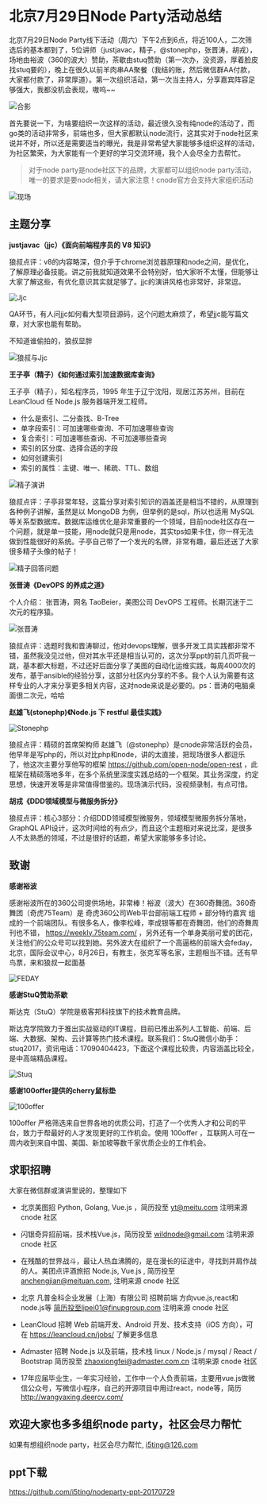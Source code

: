 # 北京7月29日Node Party活动总结

北京7月29日Node Party线下活动（周六）下午2点到6点，将近100人，二次筛选后的基本都到了，5位讲师（justjavac，精子，@stonephp，张晋涛，胡戎），场地由裕波（360的波大）赞助，茶歇由stuq赞助（第一次办，没资源，厚着脸皮找stuq要的），晚上在很久以前羊肉串AA聚餐（我结的账，然后微信群AA付款，大家都付款了，非常厚道）。第一次组织活动，第一次当主持人，分享嘉宾阵容足够强大，我都没机会表现，嗷呜~~

![合影](img/合影.jpeg)

首先要说一下，为啥要组织一次这样的活动，最近很久没有纯node的活动了，而go类的活动非常多，前端也多，但大家都默认node流行，这其实对于node社区来说并不好，所以还是需要适当的曝光，我是非常希望大家能够多组织这样的活动，为社区繁荣，为大家能有一个更好的学习交流环境，我个人会尽全力去帮忙。

> 对于node party是node社区下的品牌，大家都可以组织node party活动，唯一的要求是要node相关，请大家注意！cnode官方会支持大家组织活动

![现场](img/现场.jpeg)

## 主题分享

**justjavac（jjc）《面向前端程序员的 V8 知识》**

狼叔点评：v8的内容略深，但介乎于chrome浏览器原理和node之间，是优化，了解原理必备技能。讲之前我就知道效果不会特别好，怕大家听不太懂，但能够让大家了解这些，有优化意识其实就足够了。jjc的演讲风格也非常好，非常逗。

![Jjc](img/jjc.jpeg)

QA环节，有人问jjc如何看大型项目源码，这个问题太麻烦了，希望jjc能写篇文章，对大家也能有帮助。

不知道谁偷拍的，狼叔显胖

![狼叔与Jjc](img/狼叔与jjc.jpeg)

**王子亭（精子）《如何通过索引加速数据库查询》** 

王子亭（精子），知名程序员，1995 年生于辽宁沈阳，现居江苏苏州，目前在 LeanCloud 任 Node.js 服务器端开发工程师。

- 什么是索引、二分查找、B-Tree
- 单字段索引：可加速哪些查询、不可加速哪些查询
- 复合索引：可加速哪些查询、不可加速哪些查询
- 索引的区分度、选择合适的字段
- 如何创建索引
- 索引的属性：主键、唯一、稀疏、TTL、数组

![精子演讲](img/精子演讲.jpeg)

狼叔点评：子亭非常年轻，这篇分享对索引知识的涵盖还是相当不错的，从原理到各种例子讲解，虽然是以 MongoDB 为例，但举例的是sql，所以也适用 MySQL等关系型数据库。数据库运维优化是非常重要的一个领域，目前node社区存在一个问题，就是单一技能，用node就只是用node，其实tps如果卡住，你一样无法做到性能很好的系统。子亭自己带了一个发光的名牌，非常有趣，最后还送了大家很多精子头像的帖子！

![精子回答问题](img/精子回答问题.jpeg)

**张晋涛《DevOPS 的养成之道》**

个人介绍： 张晋涛，网名 TaoBeier，美图公司 DevOPS 工程师。长期沉迷于二次元的程序猿。

![张晋涛](img/张晋涛.jpeg)

狼叔点评：选题时我和晋涛聊过，他对devops理解，很多开发工具实践都非常不错，虽然我没见过他，但对其水平还是相当认可的，这次分享ppt的前几页吓我一跳，基本都大标题，不过还好后面分享了美图的自动化运维实践，每周4000次的发布，基于ansible的经验分享，这部分社区内分享的不多。我个人认为需要有这样专业的人才来分享更多相关内容，这对node来说是必要的。ps：晋涛的电脑桌面很二次元，哈哈

**赵雄飞(stonephp)《Node.js 下 restful 最佳实践》** 

![Stonephp](img/stonephp.jpeg)

狼叔点评：精硕的首席架构师 赵雄飞（@stonephp）是cnode非常活跃的会员，他早年是写php的，所以对比php和node，讲的太直接，把现场很多人都逗乐了，他这次主要分享他写的框架 https://github.com/open-node/open-rest ，此框架在精硕落地多年，在多个系统里深度实践总结的一个框架。其业务深度，约定思想，快速开发等是非常值得借鉴的。现场演示代码，没视频录制，有点可惜。


**胡戎《DDD领域模型与微服务拆分》**

狼叔点评：核心3部分：介绍DDD领域模型微服务，领域模型微服务拆分落地，GraphQL API设计，这次时间给的有点少，而且这个主题相对来说比深，是很多人不太熟悉的领域，不过是很好的话题，希望大家能够多多讨论。

## 致谢

**感谢裕波**

感谢裕波所在的360公司提供场地，非常棒！裕波（波大）在360奇舞团。360奇舞团（奇虎75Team）是 奇虎360公司Web平台部前端工程师 + 部分特约嘉宾 组成的一个前端团队。有很多名人，像李松峰，李成银等都在奇舞团，他们的奇舞周刊也不错， https://weekly.75team.com/ ，另外还有一个单身美丽可爱的团花，关注他们的公众号可以找到她。另外波大在组织了一个高逼格的前端大会feday，北京，国际会议中心，8月26日，有教主，张克军等名家，主题相当不错。还有早鸟票，来和狼叔一起面基

![FEDAY](img/FEDAY.jpg)

**感谢StuQ赞助茶歇**

斯达克（StuQ）学院是极客邦科技旗下的技术教育品牌。

斯达克学院致力于推出实战驱动的IT课程，目前已推出系列人工智能、前端、后端、大数据、架构、云计算等热门技术课程。联系我们：StuQ微信小助手：stuq2017，资讯电话：17090404423，下面这个课程比较贵，内容涵盖比较全，是中高端精品课程。

![Stuq](img/stuq.png)


**感谢100offer提供的cherry鼠标垫**

![100offer](img/100offer.jpeg)

100offer 严格筛选来自世界各地的优质公司，打造了一个优秀人才和公司的平台，致力于帮最好的人才发现更好的工作机会。使用 100offer ，互联网人可在一周内收到来自中国、美国、新加坡等数千家优质企业的工作机会。

## 求职招聘

大家在微信群或演讲里说的，整理如下


- 北京美图招 Python, Golang, Vue.js ，简历投至 yt@meitu.com  注明来源 cnode 社区
 
- 闪银奇异招前端，技术栈Vue.js，简历投至 wildnode@gmail.com 注明来源 cnode 社区

- 在残酷的世界战斗，最让人热血沸腾的，是在漫长的征途中，寻找到并肩作战的人。美团点评酒旅招 Node.js, Vue.js , 简历投至 anchengjian@meituan.com, 注明来源 cnode 社区

- 北京 凡普金科企业发展（上海）有限公司  招聘前端 方向vue.js,react和node.js等 简历投至lipei01@finupgroup.com   注明来源 cnode 社区

- LeanCloud 招聘 Web 前端开发、Android 开发、技术支持（iOS 方向），可在 https://leancloud.cn/jobs/ 了解更多信息

- Admaster 招聘 Node.js 以及前端，技术栈 linux / Node.js / mysql / React / Bootstrap 简历投至 zhaoxiongfei@admaster.com.cn 注明来源 cnode 社区

- 17年应届毕业生，一年实习经验，工作中一个人负责前端，主要用vue.js做微信公众号，写微信小程序，自己的开源项目中用过react，node等，简历 http://wangyaxing.deercv.com/


## 欢迎大家也多多组织node party，社区会尽力帮忙

如果有想组织node party，社区会尽力帮忙, i5ting@126.com

## ppt下载

https://github.com/i5ting/nodeparty-ppt-20170729
